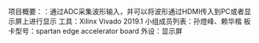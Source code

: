 项目概要：：通过ADC采集波形输入，并可以将波形通过HDMI传入到PC或者显示屏上进行显示
工具：Xilinx Vivado 2019.1
小组成员列表：孙燈峰、赖华楷
板卡型号：spartan edge accelerator board
外设：显示屏